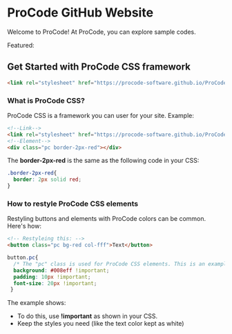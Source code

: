 # ProCode GitHub Website
Welcome to ProCode! At ProCode, you can explore sample codes.

Featured:

## Get Started with ProCode CSS framework
```html
<link rel="stylesheet" href="https://procode-software.github.io/ProCode-GitHub-Site/procode.min.css">
```
### What is ProCode CSS?
ProCode CSS is a framework you can user for your site.
Example:
```html
<!--Link-->
<link rel="stylesheet" href="https://procode-software.github.io/ProCode-GitHub-Site/procode.min.css">
<!--Element-->
<div class="pc border-2px-red"></div>
```
The **border-2px-red** is the same as the following code in your CSS:
```css
.border-2px-red{
  border: 2px solid red;
}
```
### How to restyle ProCode CSS elements
Restyling buttons and elements with ProCode colors can be common. Here's how:
```html
<!-- Restyleing this: -->
<button class="pc bg-red col-fff">Text</button>
```
```css
button.pc{
  /* The "pc" class is used for ProCode CSS elements. This is an example used for a button */
  background: #008eff !important;
  padding: 10px !important;
  font-size: 20px !important;
 }
 ```
 The example shows:
 - To do this, use **!important** as shown in your CSS.
 - Keep the styles you need (like the text color kept as white)
